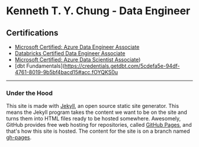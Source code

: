 # Kenneth T. Y. Chung - Data Engineer 

## Certifications

- [Microsoft Certified: Azure Data Engineer Associate](https://learn.microsoft.com/en-us/users/tinyuetchung/credentials/b7951cf08bfe19e2)
- [Databricks Certified Data Engineer Associate](https://credentials.databricks.com/123b127a-7f20-43ef-a6fb-343b63b66364)
- [Microsoft Certified: Azure Data Scientist Associate](https://learn.microsoft.com/en-us/users/tinyuetchung/credentials/4de0380e29e35b8c))
- [dbt Fundamentals](https://credentials.getdbt.com/5cdefa5e-94df-4761-8019-9b5bf4bacd15#acc.fOYQKS0u
---

### Under the Hood

This site is made with [Jekyll](https://jekyllrb.com), an open source static site generator. This means the Jekyll program takes the content we want to be on the site and turns them into HTML files ready to be hosted somewhere. Awesomely, GitHub provides free web hosting for repositories, called [GitHub Pages](https://pages.github.com/), and that's how this site is hosted. The content for the site is on a branch named [gh-pages](https://github.com/github/government.github.com/tree/gh-pages).

